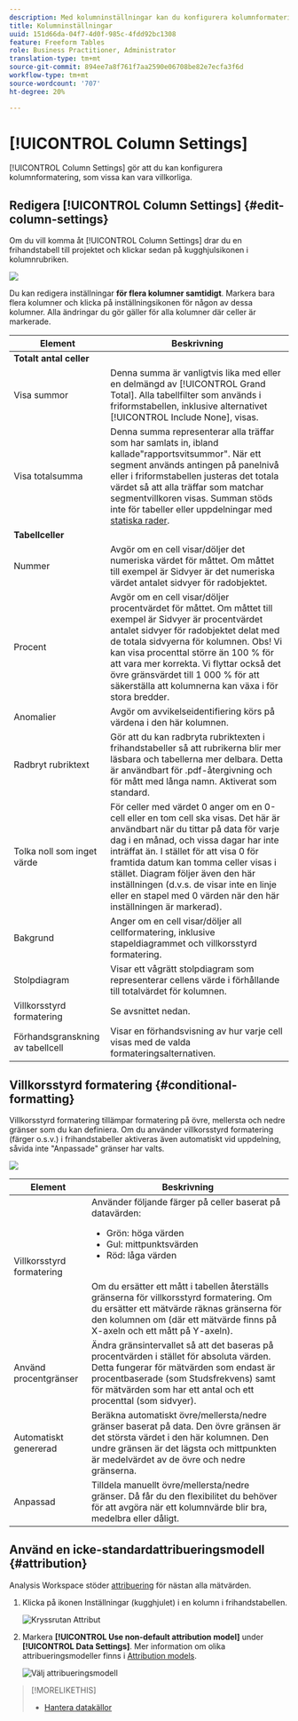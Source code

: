 ```yaml
---
description: Med kolumninställningar kan du konfigurera kolumnformatering, som vissa kan vara villkorliga.
title: Kolumninställningar
uuid: 151d66da-04f7-4d0f-985c-4fdd92bc1308
feature: Freeform Tables
role: Business Practitioner, Administrator
translation-type: tm+mt
source-git-commit: 894ee7a8f761f7aa2590e06708be82e7ecfa3f6d
workflow-type: tm+mt
source-wordcount: '707'
ht-degree: 20%

---
```



# [!UICONTROL Column Settings]

[!UICONTROL Column Settings] gör att du kan konfigurera kolumnformatering, som vissa kan vara villkorliga.

## Redigera [!UICONTROL Column Settings] {#edit-column-settings}

Om du vill komma åt [!UICONTROL Column Settings] drar du en frihandstabell till projektet och klickar sedan på kugghjulsikonen i kolumnrubriken.

![](assets/column_settings.png)

Du kan redigera inställningar **för flera kolumner samtidigt**. Markera bara flera kolumner och klicka på inställningsikonen för någon av dessa kolumner. Alla ändringar du gör gäller för alla kolumner där celler är markerade.

| Element | Beskrivning |
| --- | --- |
| **Totalt antal celler** |  |
| Visa summor | Denna summa är vanligtvis lika med eller en delmängd av [!UICONTROL Grand Total]. Alla tabellfilter som används i friformstabellen, inklusive alternativet [!UICONTROL Include None], visas. |
| Visa totalsumma | Denna summa representerar alla träffar som har samlats in, ibland kallade&quot;rapportsvitsummor&quot;. När ett segment används antingen på panelnivå eller i friformstabellen justeras det totala värdet så att alla träffar som matchar segmentvillkoren visas. Summan stöds inte för tabeller eller uppdelningar med [statiska rader](/help/analyze/analysis-workspace/visualizations/freeform-table/workspace-totals.md). |
| **Tabellceller** |  |
| Nummer | Avgör om en cell visar/döljer det numeriska värdet för måttet. Om måttet till exempel är Sidvyer är det numeriska värdet antalet sidvyer för radobjektet. |
| Procent | Avgör om en cell visar/döljer procentvärdet för måttet. Om måttet till exempel är Sidvyer är procentvärdet antalet sidvyer för radobjektet delat med de totala sidvyerna för kolumnen.  Obs!  Vi kan visa procenttal större än 100 % för att vara mer korrekta. Vi flyttar också det övre gränsvärdet till 1 000 % för att säkerställa att kolumnerna kan växa i för stora bredder. |
| Anomalier | Avgör om avvikelseidentifiering körs på värdena i den här kolumnen. |
| Radbryt rubriktext | Gör att du kan radbryta rubriktexten i frihandstabeller så att rubrikerna blir mer läsbara och tabellerna mer delbara. Detta är användbart för .pdf-återgivning och för mått med långa namn. Aktiverat som standard. |
| Tolka noll som inget värde | För celler med värdet 0 anger om en 0-cell eller en tom cell ska visas. Det här är användbart när du tittar på data för varje dag i en månad, och vissa dagar har inte inträffat än.  I stället för att visa 0 för framtida datum kan tomma celler visas i stället. Diagram följer även den här inställningen (d.v.s. de visar inte en linje eller en stapel med 0 värden när den här inställningen är markerad). |
| Bakgrund | Anger om en cell visar/döljer all cellformatering, inklusive stapeldiagrammet och villkorsstyrd formatering. |
| Stolpdiagram | Visar ett vågrätt stolpdiagram som representerar cellens värde i förhållande till totalvärdet för kolumnen. |
| Villkorsstyrd formatering | Se avsnittet nedan. |
| Förhandsgranskning av tabellcell | Visar en förhandsvisning av hur varje cell visas med de valda formateringsalternativen. |

## Villkorsstyrd formatering {#conditional-formatting}

Villkorsstyrd formatering tillämpar formatering på övre, mellersta och nedre gränser som du kan definiera. Om du använder villkorsstyrd formatering (färger o.s.v.) i frihandstabeller aktiveras även automatiskt vid uppdelning, såvida inte &quot;Anpassade&quot; gränser har valts.

![](assets/conditional-formatting.png)

| Element | Beskrivning |
| --- | --- |
| Villkorsstyrd formatering | Använder följande färger på celler baserat på datavärden: <ul><li>Grön: höga värden</li><li>Gul: mittpunktsvärden</li><li>Röd: låga värden</li></ul> <br> Om du ersätter ett mått i tabellen återställs gränserna för villkorsstyrd formatering. Om du ersätter ett mätvärde räknas gränserna för den kolumnen om (där ett mätvärde finns på X-axeln och ett mått på Y-axeln). |
| Använd procentgränser | Ändra gränsintervallet så att det baseras på procentvärden i stället för absoluta värden. Detta fungerar för mätvärden som endast är procentbaserade (som Studsfrekvens) samt för mätvärden som har ett antal och ett procenttal (som sidvyer). |
| Automatiskt genererad | Beräkna automatiskt övre/mellersta/nedre gränser baserat på data. Den övre gränsen är det största värdet i den här kolumnen. Den undre gränsen är det lägsta och mittpunkten är medelvärdet av de övre och nedre gränserna. |
| Anpassad | Tilldela manuellt övre/mellersta/nedre gränser. Då får du den flexibilitet du behöver för att avgöra när ett kolumnvärde blir bra, medelbra eller dåligt. |

## Använd en icke-standardattribueringsmodell {#attribution}

Analysis Workspace stöder [attribuering](/help/analyze/analysis-workspace/attribution/overview.md) för nästan alla mätvärden.

1. Klicka på ikonen Inställningar (kugghjulet) i en kolumn i frihandstabellen.

   ![Kryssrutan Attribut](assets/attribution-checkbox.png)

1. Markera **[!UICONTROL Use non-default attribution model]** under **[!UICONTROL Data Settings]**. Mer information om olika attribueringsmodeller finns i [Attribution models](/help/analyze/analysis-workspace/attribution/models.md).

   ![Välj attribueringsmodell](assets/attribution-select.png)

>[!MORELIKETHIS]
>
>* [Hantera datakällor](/help/analyze/analysis-workspace/visualizations/t-sync-visualization.md)

